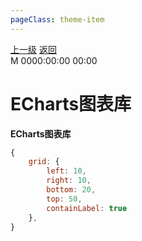 ```yaml
---
pageClass: theme-item
---
```

<div class="extend-header">
    <div class="info">
        <div class="record">
            <a class="back" href="./">上一级</a>
            <a class="back" href="./">返回</a>
        </div>        
        <div class="mini">
            <span>M 0000:00:00 00:00</span>
        </div>
    </div>
    <div class="content"></div>
</div>
<div class="content-header">
<h1>ECharts图表库</h1><strong>ECharts图表库</strong>
</div>
<div class="static-content">

```js
{
    grid: {
        left: 10,
        right: 10,
        bottom: 20,
        top: 50,
        containLabel: true
    },
}
```

</div>
